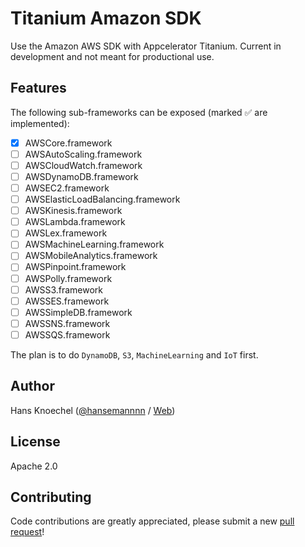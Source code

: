 # Titanium Amazon SDK
Use the Amazon AWS SDK with Appcelerator Titanium. Current in development and not meant
for productional use. 

## Features
The following sub-frameworks can be exposed (marked ✅ are implemented):
- [x] AWSCore.framework
- [ ] AWSAutoScaling.framework
- [ ] AWSCloudWatch.framework
- [ ] AWSDynamoDB.framework
- [ ] AWSEC2.framework
- [ ] AWSElasticLoadBalancing.framework
- [ ] AWSKinesis.framework
- [ ] AWSLambda.framework
- [ ] AWSLex.framework
- [ ] AWSMachineLearning.framework
- [ ] AWSMobileAnalytics.framework
- [ ] AWSPinpoint.framework
- [ ] AWSPolly.framework
- [ ] AWSS3.framework
- [ ] AWSSES.framework
- [ ] AWSSimpleDB.framework
- [ ] AWSSNS.framework
- [ ] AWSSQS.framework

The plan is to do `DynamoDB`, `S3`, `MachineLearning` and `IoT` first.

## Author
Hans Knoechel ([@hansemannnn](https://twitter.com/hansemannnn) / [Web](http://hans-knoechel.de))

## License
Apache 2.0

## Contributing
Code contributions are greatly appreciated, please submit a new [pull request](https://github.com/hansemannn/titanium-amazon-aws/pull/new/master)!
